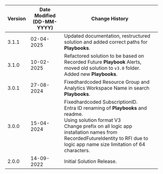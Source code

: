 | **Version** | **Date Modified (DD-MM-YYYY)** | **Change History**                          |
|-------------|--------------------------------|---------------------------------------------|
| 3.1.1       | 02-04-2025                     | Updated documentation, restructured solution and added correct paths for **Playbooks**.|
| 3.1.0       | 10-02-2025                     | Refactored solution to be based on Recorded Future **Playbook** Alerts, moved old solution to `v3.0` folder.<br> Added new **Playbooks**. |
| 3.0.1       | 27-08-2024                     | Fixedhardcoded Resource Group and Analytics Workspace Name in search **Playbooks**. |
| 3.0.0       | 15-04-2024                     | Fixedhardcoded SubscriptionID.<br> Entra ID renaming of **Playbooks** and readme.<br> Using solution format V3<br>Change prefix on all logic app installation names from RecordedFutureIdentity to RFI due to logic app name size limitation of 64 characters. |
| 2.0.0       | 14-09-2022                     | Initial Solution Release. |
